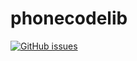 # phonecodelib

[![GitHub issues](https://img.shields.io/github/issues/menty44/phonecodelib?style=plastic)](https://github.com/menty44/phonecodelib/issues)
